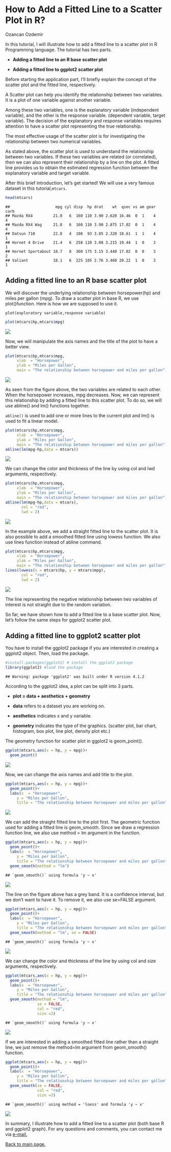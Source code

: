 How to Add a Fitted Line to a Scatter Plot in R?
================
Ozancan Ozdemir

In this tutorial, I will illustrate how to add a fitted line to a
scatter plot in R Programming language. The tutorial has two parts.

-   **Adding a fitted line to an R base scatter plot**

-   **Adding a fitted line to ggplot2 scatter plot**

Before starting the application part, I’ll briefly explain the concept
of the scatter plot and the fitted line, respectively.

A Scatter plot can help you identify the relationship between two
variables. It is a plot of one variable against another variable.

Among these two variables, one is the explanatory variable (independent
variable), and the other is the response variable. (dependent variable,
target variable). The decision of the explanatory and response variables
requires attention to have a scatter plot representing the true
relationship.

The most effective usage of the scatter plot is for investigating the
relationship between two numerical variables.

As stated above, the scatter plot is used to understand the relationship
between two variables. If these two variables are related (or
correlated), then we can also represent their relationship by a line on
the plot. A fitted line provides us to obtain the estimated regression
function between the explanatory variable and target variable.

After this brief introduction, let’s get started! We will use a very
famous dataset in this tutorial,`mtcars`.

``` r
head(mtcars)
```

    ##                    mpg cyl disp  hp drat    wt  qsec vs am gear carb
    ## Mazda RX4         21.0   6  160 110 3.90 2.620 16.46  0  1    4    4
    ## Mazda RX4 Wag     21.0   6  160 110 3.90 2.875 17.02  0  1    4    4
    ## Datsun 710        22.8   4  108  93 3.85 2.320 18.61  1  1    4    1
    ## Hornet 4 Drive    21.4   6  258 110 3.08 3.215 19.44  1  0    3    1
    ## Hornet Sportabout 18.7   8  360 175 3.15 3.440 17.02  0  0    3    2
    ## Valiant           18.1   6  225 105 2.76 3.460 20.22  1  0    3    1

## Adding a fitted line to an R base scatter plot

We will discover the underlying relationship between horsepower(hp) and
miles per gallon (mpg). To draw a scatter plot in base R, we use
plot()function. Here is how we are supposed to use it.

`plot(exploratory variable,response variable)`

``` r
plot(mtcars$hp,mtcars$mpg)
```

![](gt_files/figure-gfm/unnamed-chunk-2-1.png)<!-- -->

Now, we will manipulate the axis names and the title of the plot to have
a better view.

``` r
plot(mtcars$hp,mtcars$mpg,
     xlab  = "Horsepower",
     ylab = "Miles per Gallon",
     main = "The relationship between horsepower and miles per gallon")
```

![](gt_files/figure-gfm/unnamed-chunk-3-1.png)<!-- -->

As seen from the figure above, the two variables are related to each
other. When the horsepower increases, mpg decreases. Now, we can
represent this relationship by adding a fitted line to this scatter
plot. To do so, we will use abline() and lm() functions together.

`abline()` is used to add one or more lines to the current plot and lm()
is used to fit a linear model.

``` r
plot(mtcars$hp,mtcars$mpg,
     xlab  = "Horsepower",
     ylab = "Miles per Gallon",
     main = "The relationship between horsepower and miles per gallon")
abline(lm(mpg~hp,data = mtcars))
```

![](gt_files/figure-gfm/unnamed-chunk-4-1.png)<!-- -->

We can change the color and thickness of the line by using col and lwd
arguments, respectively.

``` r
plot(mtcars$hp,mtcars$mpg,
     xlab  = "Horsepower",
     ylab = "Miles per Gallon",
     main = "The relationship between horsepower and miles per gallon")
abline(lm(mpg~hp,data = mtcars),
       col = "red",
       lwd = 2)
```

![](gt_files/figure-gfm/unnamed-chunk-5-1.png)<!-- -->

In the example above, we add a straight fitted line to the scatter plot.
It is also possible to add a smoothed fitted line using lowess function.
We also use lines function instead of abline command.

``` r
plot(mtcars$hp,mtcars$mpg,
     xlab  = "Horsepower",
     ylab = "Miles per Gallon",
     main = "The relationship between horsepower and miles per gallon")
lines(lowess(x = mtcars$hp, y = mtcars$mpg),
       col = "red",
       lwd = 2)
```

![](gt_files/figure-gfm/unnamed-chunk-6-1.png)<!-- -->

The line representing the negative relationship between two variables of
interest is not straight due to the random variation.

So far, we have shown how to add a fitted line to a base scatter plot.
Now, let’s follow the same steps for ggplot2 scatter plot.

## Adding a fitted line to ggplot2 scatter plot

You have to install the ggplot2 package if you are interested in
creating a ggplot2 object. Then, load the package.

``` r
#install.packages(ggplot2) # install the ggplot2 package
library(ggplot2) #load the package
```

    ## Warning: package 'ggplot2' was built under R version 4.1.2

According to the ggplot2 idea, a plot can be split into 3 parts.

-   **plot = data + aesthetics + geometry**

-   **data** refers to a dataset you are working on.

-   **aesthetics** indicates x and y variable.

-   **geometry** indicates the type of the graphics. (scatter plot, bar
    chart, histogram, box plot, line plot, density plot etc.)

The geometry function for scatter plot in ggplot2 is geom_point().

``` r
ggplot(mtcars,aes(x = hp, y = mpg))+
  geom_point()
```

![](gt_files/figure-gfm/unnamed-chunk-8-1.png)<!-- -->

Now, we can change the axis names and add title to the plot.

``` r
ggplot(mtcars,aes(x = hp, y = mpg))+
  geom_point()+
  labs(x  = "Horsepower",
     y = "Miles per Gallon",
     title = "The relationship between horsepower and miles per gallon")
```

![](gt_files/figure-gfm/unnamed-chunk-9-1.png)<!-- -->

We can add the straight fitted line to the plot first. The geometric
function used for adding a fitted line is geom_smooth. Since we draw a
regression function line, we also use method = lm argument in the
function.

``` r
ggplot(mtcars,aes(x = hp, y = mpg))+
  geom_point()+
  labs(x  = "Horsepower",
     y = "Miles per Gallon",
     title = "The relationship between horsepower and miles per gallon")+
  geom_smooth(method = "lm")
```

    ## `geom_smooth()` using formula 'y ~ x'

![](gt_files/figure-gfm/unnamed-chunk-10-1.png)<!-- -->

The line on the figure above has a grey band. It is a confidence
interval, but we don’t want to have it. To remove it, we also use
se=FALSE argument.

``` r
ggplot(mtcars,aes(x = hp, y = mpg))+
  geom_point()+
  labs(x  = "Horsepower",
     y = "Miles per Gallon",
     title = "The relationship between horsepower and miles per gallon")+
  geom_smooth(method = "lm", se = FALSE)
```

    ## `geom_smooth()` using formula 'y ~ x'

![](gt_files/figure-gfm/unnamed-chunk-11-1.png)<!-- -->

We can change the color and thickness of the line by using col and size
arguments, respectively.

``` r
ggplot(mtcars,aes(x = hp, y = mpg))+
  geom_point()+
  labs(x  = "Horsepower",
     y = "Miles per Gallon",
     title = "The relationship between horsepower and miles per gallon")+
  geom_smooth(method = "lm", 
              se = FALSE,
              col = "red",
              size =2)
```

    ## `geom_smooth()` using formula 'y ~ x'

![](gt_files/figure-gfm/unnamed-chunk-12-1.png)<!-- -->

If we are interested in adding a smoothed fitted line rather than a
straight line, we just remove the method=lm argument from geom_smooth()
function.

``` r
ggplot(mtcars,aes(x = hp, y = mpg))+
  geom_point()+
  labs(x  = "Horsepower",
     y = "Miles per Gallon",
     title = "The relationship between horsepower and miles per gallon")+
  geom_smooth(se = FALSE,
              col = "red",
              size =2)
```

    ## `geom_smooth()` using method = 'loess' and formula 'y ~ x'

![](gt_files/figure-gfm/unnamed-chunk-13-1.png)<!-- -->

In summary, I illustrate how to add a fitted line to a scatter plot
(both base R and ggplot2 graph). For any questions and comments, you can
contact me via [e-mail.](mailto::ozancanozdemir@gmail.com)

[Back to main page.](https://ozancanozdemir.github.io/year-archive/)
